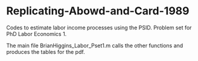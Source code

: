 # Replicating-Abowd-and-Card-1989
Codes to estimate labor income processes using the PSID. Problem set for PhD Labor Economics 1. 

The main file BrianHiggins_Labor_Pset1.m calls the other functions and produces the tables for the pdf.
